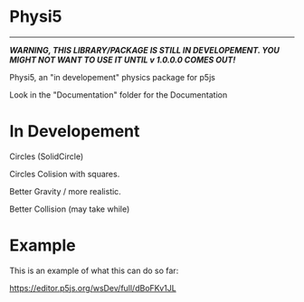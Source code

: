 # Physi5
----------------
***WARNING, THIS LIBRARY/PACKAGE IS STILL IN DEVELOPEMENT. YOU MIGHT NOT WANT TO USE IT UNTIL v 1.0.0.0 COMES OUT!***

Physi5, an "in developement" physics package for p5js

Look in the "Documentation" folder for the Documentation

# In Developement

Circles (SolidCircle)

Circles Colision with squares.

Better Gravity / more realistic.

Better Collision (may take while)

# Example

This is an example of what this can do so far:

https://editor.p5js.org/wsDev/full/dBoFKv1JL
